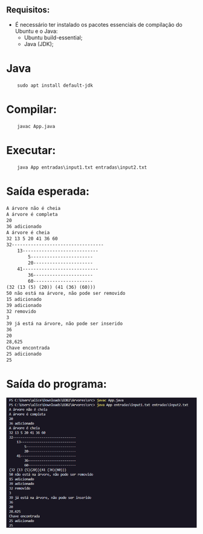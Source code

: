 ## Requisitos:
* É necessário ter instalado os pacotes essenciais de compilação do Ubuntu e o Java:
	- Ubuntu build-essential;
	- Java (JDK);

# Java
```
	sudo apt install default-jdk
```
# Compilar:
```
    javac App.java
```

# Executar:
```
    java App entradas\input1.txt entradas\input2.txt  
```

# Saída esperada:
```
A árvore não é cheia
A árvore é completa
20
36 adicionado
A árvore é cheia
32 13 5 20 41 36 60
32----------------------------------
	13----------------------------
		5-----------------------
		20----------------------
	41----------------------------
		36----------------------
		60----------------------
(32 (13 (5) (20)) (41 (36) (60)))
50 não está na árvore, não pode ser removido
15 adicionado
39 adicionado
32 removido
3
39 já está na árvore, não pode ser inserido
36
20
28,625
Chave encontrada
25 adicionado
25
```
# Saída do programa:
![](src/images/Captura%20de%20tela%202022-11-07%20231053.png)



